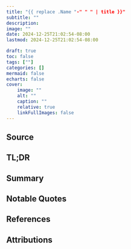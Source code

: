 ```yaml
---
title: "{{ replace .Name "-" " " | title }}"
subtitle: ""
description:
image: ""
date: 2024-12-25T21:02:54-08:00
lastmod: 2024-12-25T21:02:54-08:00

draft: true
toc: false
tags: [""]
categories: []
mermaid: false
echarts: false
cover:
    image: ""
    alt: ""
    caption: ""
    relative: true 
    linkFullImages: false
---
```


<!--more-->

## Source

## TL;DR

## Summary

## Notable Quotes

## References

## Attributions
